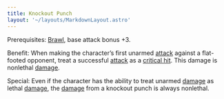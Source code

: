 ```yaml
---
title: Knockout Punch
layout: '~/layouts/MarkdownLayout.astro'
---
```

Prerequisites: [Brawl](/modern.d20.srd/feats/brawl), base attack bonus +3.

Benefit: When making the character’s first unarmed
[attack](/modern.d20.srd/combat/attack.roll) against a flat-footed opponent,
treat a successful [attack](/modern.d20.srd/combat/attack.roll) as a [critical hit](/modern.d20.srd/combat/critical.hits). This damage is nonlethal
[damage](/modern.d20.srd/combat/damage).

Special: Even if the character has the ability to treat unarmed
[damage](/modern.d20.srd/combat/damage) as lethal
[damage](/modern.d20.srd/combat/damage), the
[damage](/modern.d20.srd/combat/damage) from a knockout punch is always
nonlethal.

